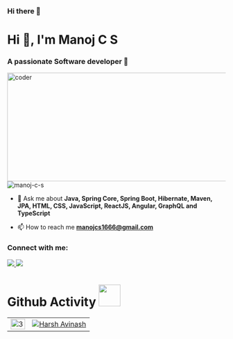 ### Hi there 👋

<h1 align="left">Hi 👋, I'm Manoj C S</h1>
<h3 align="left">A passionate Software developer 🙂</h3>
<img align="right" alt="coder" width="600" height="250"  src="https://www.wingstechsolutions.com/wp-content/uploads/2022/03/full-stack-development.gif"/>

<p align="left"> <img src="https://komarev.com/ghpvc/?username=manoj-c-s&label=Profile%20views&color=0e75b6&style=flat" alt="manoj-c-s" /> </p>

- 💬 Ask me about **Java, Spring
Core, Spring Boot, Hibernate, Maven, JPA, HTML, CSS, JavaScript, ReactJS, Angular, GraphQL
and TypeScript**

- 📫 How to reach me **manojcs1666@gmail.com**

<h3 align="left">Connect with me:</h3>
<p align="left">
 <a href="https://linkedin.com/in/manoj-cs"><img src="https://img.shields.io/badge/linkedin-%230077B5.svg?&style=for-the-badge&logo=linkedin&logoColor=white" /> </a>
<a href="https://www.instagram.com/manoj_c_s_02" ><img src = "https://img.shields.io/badge/instagram-%23E4405F.svg?&style=for-the-badge&logo=instagram&logoColor=white"></a>

</p>

# Github Activity <img src="https://i.pinimg.com/originals/e5/93/ab/e593ab0589d5f1b389e4dfbcce2bce20.gif" width="50">

<table>
  <tr>
    <td><img src="https://github-readme-streak-stats.herokuapp.com/?user=manoj-c-s&theme=highcontrast"  display=block width=100% height=auto alt="3" align="right"></td>
<td><a href="https://github.com/ryo-ma/github-profile-trophy">
    <img src="https://github-profile-trophy.vercel.app/?username=iresharma&theme=dracula&column=4&margin-w=15&margin-h=15" alt="Harsh Avinash" />
      </a></td>
   </tr> 

</table>


<!-- <img align="center" width="200" height="200" src="https://github-readme-stats.vercel.app/api?username=manoj-c-s&show_icons=true&locale=en" alt="manoj-c-s" /> -->

